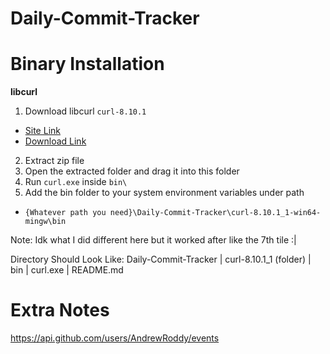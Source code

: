 # Daily-Commit-Tracker
 
# Binary Installation
**libcurl**
1. Download libcurl `curl-8.10.1`
 - [Site Link](https://curl.se/windows/)
 - [Download Link](https://curl.se/windows/dl-8.10.1_1/curl-8.10.1_1-win64-mingw.zip)
2. Extract zip file
3. Open the extracted folder and drag it into this folder
4. Run `curl.exe` inside `bin\`
5. Add the bin folder to your system environment variables under path
 - `{Whatever path you need}\Daily-Commit-Tracker\curl-8.10.1_1-win64-mingw\bin`

Note: Idk what I did different here but it worked after like the 7th tile :|


Directory Should Look Like:
Daily-Commit-Tracker
 | curl-8.10.1_1 (folder)
   | bin
     | curl.exe
 | README.md


 # Extra Notes
 https://api.github.com/users/AndrewRoddy/events